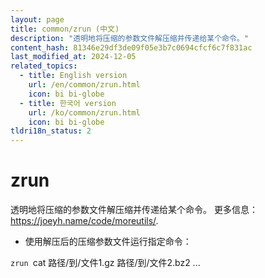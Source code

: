 ```yaml
---
layout: page
title: common/zrun (中文)
description: "透明地将压缩的参数文件解压缩并传递给某个命令。"
content_hash: 81346e29df3de09f05e3b7c0694cfcf6c7f831ac
last_modified_at: 2024-12-05
related_topics:
  - title: English version
    url: /en/common/zrun.html
    icon: bi bi-globe
  - title: 한국어 version
    url: /ko/common/zrun.html
    icon: bi bi-globe
tldri18n_status: 2
---
```

# zrun

透明地将压缩的参数文件解压缩并传递给某个命令。
更多信息：<https://joeyh.name/code/moreutils/>.

- 使用解压后的压缩参数文件运行指定命令：

`zrun `<span class="tldr-var badge badge-pill bg-dark-lm bg-white-dm text-white-lm text-dark-dm font-weight-bold">cat 路径/到/文件1.gz 路径/到/文件2.bz2 ...</span>
